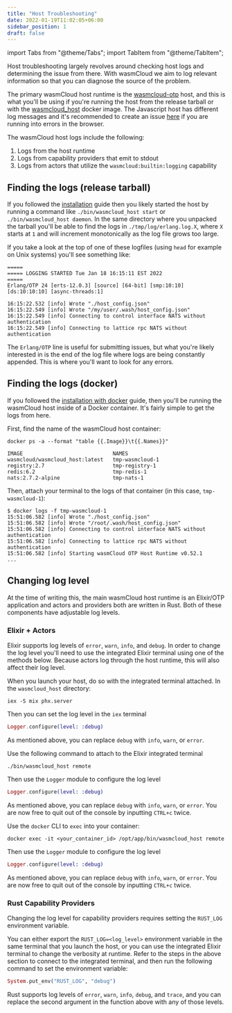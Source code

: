 ```yaml
---
title: "Host Troubleshooting"
date: 2022-01-19T11:02:05+06:00
sidebar_position: 1
draft: false
---
```


import Tabs from "@theme/Tabs";
import TabItem from "@theme/TabItem";

Host troubleshooting largely revolves around checking host logs and determining the issue from there. With wasmCloud we aim to log relevant information so that you can diagnose the source of the problem.

The primary wasmCloud host runtime is the [wasmcloud-otp](https://github.com/wasmCloud/wasmcloud-otp) host, and this is what you'll be using if you're running the host from the release tarball or with the [wasmcloud_host](https://hub.docker.com/repository/docker/wasmcloud/wasmcloud_host) docker image. The Javascript host has different log messages and it's recommended to create an issue [here](https://github.com/wasmCloud/wasmcloud-js/issues/new) if you are running into errors in the browser.

The wasmCloud host logs include the following:

1. Logs from the host runtime
1. Logs from capability providers that emit to stdout
1. Logs from actors that utilize the `wasmcloud:builtin:logging` capability

## Finding the logs (release tarball)

If you followed the [installation](/docs/installation) guide then you likely started the host by running a command like `./bin/wasmcloud_host start` or `./bin/wasmcloud_host daemon`. In the same directory where you unpacked the tarball you'll be able to find the logs in `./tmp/log/erlang.log.X`, where `X` starts at `1` and will increment monotonically as the log file grows too large.

If you take a look at the top of one of these logfiles (using `head` for example on Unix systems) you'll see something like:

```console
=====
===== LOGGING STARTED Tue Jan 18 16:15:11 EST 2022
=====
Erlang/OTP 24 [erts-12.0.3] [source] [64-bit] [smp:10:10] [ds:10:10:10] [async-threads:1]

16:15:22.532 [info] Wrote "./host_config.json"
16:15:22.549 [info] Wrote "/my/user/.wash/host_config.json"
16:15:22.549 [info] Connecting to control interface NATS without authentication
16:15:22.549 [info] Connecting to lattice rpc NATS without authentication
```

The `Erlang/OTP` line is useful for submitting issues, but what you're likely interested in is the end of the log file where logs are being constantly appended. This is where you'll want to look for any errors.

## Finding the logs (docker)

If you followed the [installation with docker](/docs/installation?os=docker) guide, then you'll be running the wasmCloud host inside of a Docker container. It's fairly simple to get the logs from here.

First, find the name of the wasmCloud host container:

```console
docker ps -a --format "table {{.Image}}\t{{.Names}}"
```

```console
IMAGE                             NAMES
wasmcloud/wasmcloud_host:latest   tmp-wasmcloud-1
registry:2.7                      tmp-registry-1
redis:6.2                         tmp-redis-1
nats:2.7.2-alpine                 tmp-nats-1
```

Then, attach your terminal to the logs of that container (in this case, `tmp-wasmcloud-1`):

```console
$ docker logs -f tmp-wasmcloud-1
15:51:06.582 [info] Wrote "./host_config.json"
15:51:06.582 [info] Wrote "/root/.wash/host_config.json"
15:51:06.582 [info] Connecting to control interface NATS without authentication
15:51:06.582 [info] Connecting to lattice rpc NATS without authentication
15:51:06.582 [info] Starting wasmCloud OTP Host Runtime v0.52.1
...
```

## Changing log level

At the time of writing this, the main wasmCloud host runtime is an Elixir/OTP application and actors and providers both are written in Rust. Both of these components have adjustable log levels.

### Elixir + Actors

Elixir supports log levels of `error`, `warn`, `info`, and `debug`. In order to change the log level you'll need to use the integrated Elixir terminal using one of the methods below. Because actors log through the host runtime, this will also affect their log level.

<Tabs>
  <TabItem value="local" label="Local Development" default>

When you launch your host, do so with the integrated terminal attached. In the `wasmcloud_host` directory:

```shell
iex -S mix phx.server
```

Then you can set the log level in the `iex` terminal

```elixir
Logger.configure(level: :debug)
```

As mentioned above, you can replace `debug` with `info`, `warn`, or `error`.

  </TabItem>
  <TabItem value="release" label="Release Tarball">

Use the following command to attach to the Elixir integrated terminal

```shell
./bin/wasmcloud_host remote
```

Then use the `Logger` module to configure the log level

```elixir
Logger.configure(level: :debug)
```

As mentioned above, you can replace `debug` with `info`, `warn`, or `error`. You are now free to quit out of the console by inputting `CTRL+c` twice.

  </TabItem>
  <TabItem value="docker" label="Docker">

Use the `docker` CLI to `exec` into your container:

```shell
docker exec -it <your_container_id> /opt/app/bin/wasmcloud_host remote
```

Then use the `Logger` module to configure the log level

```elixir
Logger.configure(level: :debug)
```

As mentioned above, you can replace `debug` with `info`, `warn`, or `error`. You are now free to quit out of the console by inputting `CTRL+c` twice.

  </TabItem>
</Tabs>

### Rust Capability Providers

Changing the log level for capability providers requires setting the `RUST_LOG` environment variable.

You can either export the `RUST_LOG=<log_level>` environment variable in the same terminal that you launch the host, or you can use the integrated Elixir terminal to change the verbosity at runtime. Refer to the steps in the above section to connect to the integrated terminal, and then run the following command to set the environment variable:

```elixir
System.put_env("RUST_LOG", "debug")
```

Rust supports log levels of `error`, `warn`, `info`, `debug`, and `trace`, and you can replace the second argument in the function above with any of those levels.
